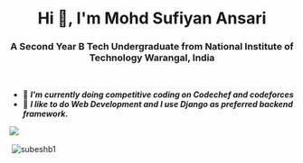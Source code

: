 <h1 align="center">Hi 👋, I'm Mohd Sufiyan Ansari</h1>
<h3 align="center">A Second Year B Tech Undergraduate from National Institute of Technology Warangal, India</h3>

<br/>

- 🌱  ***I'm currently doing competitive coding on Codechef and codeforces***
- 🌱  ***I like to do Web Development and I use Django as preferred backend framework.***

<img src="https://github-profile-trophy.vercel.app/?username=suffisme&theme=dracula&column=3&margin-w=15&margin-h=15 (https://github.com/ryo-ma/github-profile-trophy)">

<p>&nbsp;<img align="center" src="https://github-readme-stats.vercel.app/api?username=suffisme&show_icons=true&count_private=true&theme=dark" alt="subeshb1" /></p>
